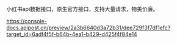 小红书api数据接口，原生官方接口，支持大量请求，物美价廉。 

https://console-docs.apipost.cn/preview/2a3b6640d3a72b31/dee729f3f7df1efc?target_id=6adf4f5f-b64b-4ea1-b429-d425f4f84e14



